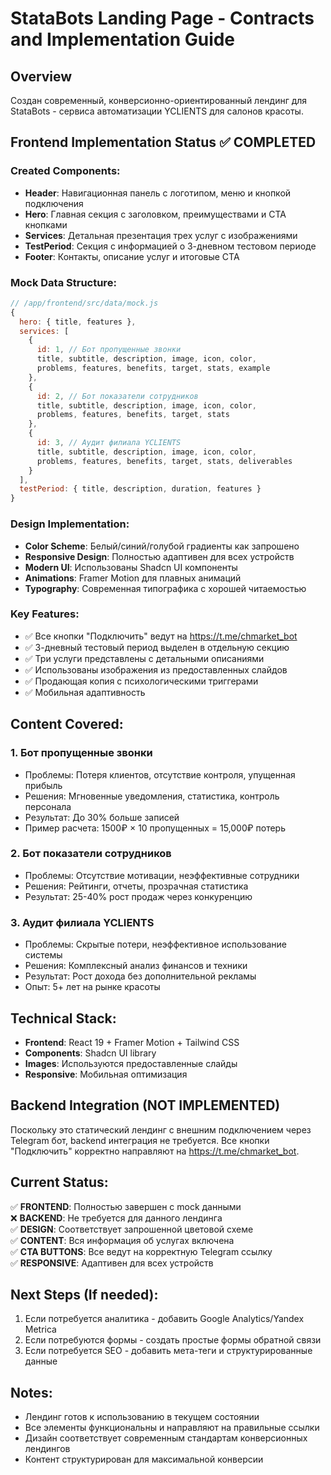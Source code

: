 # StataBots Landing Page - Contracts and Implementation Guide

## Overview
Создан современный, конверсионно-ориентированный лендинг для StataBots - сервиса автоматизации YCLIENTS для салонов красоты.

## Frontend Implementation Status ✅ COMPLETED

### Created Components:
- **Header**: Навигационная панель с логотипом, меню и кнопкой подключения
- **Hero**: Главная секция с заголовком, преимуществами и CTA кнопками
- **Services**: Детальная презентация трех услуг с изображениями
- **TestPeriod**: Секция с информацией о 3-дневном тестовом периоде  
- **Footer**: Контакты, описание услуг и итоговые CTA

### Mock Data Structure:
```javascript
// /app/frontend/src/data/mock.js
{
  hero: { title, features },
  services: [
    {
      id: 1, // Бот пропущенные звонки
      title, subtitle, description, image, icon, color,
      problems, features, benefits, target, stats, example
    },
    {
      id: 2, // Бот показатели сотрудников  
      title, subtitle, description, image, icon, color,
      problems, features, benefits, target, stats
    },
    {
      id: 3, // Аудит филиала YCLIENTS
      title, subtitle, description, image, icon, color,
      problems, features, benefits, target, stats, deliverables
    }
  ],
  testPeriod: { title, description, duration, features }
}
```

### Design Implementation:
- **Color Scheme**: Белый/синий/голубой градиенты как запрошено
- **Responsive Design**: Полностью адаптивен для всех устройств
- **Modern UI**: Использованы Shadcn UI компоненты
- **Animations**: Framer Motion для плавных анимаций
- **Typography**: Современная типографика с хорошей читаемостью

### Key Features:
- ✅ Все кнопки "Подключить" ведут на https://t.me/chmarket_bot
- ✅ 3-дневный тестовый период выделен в отдельную секцию
- ✅ Три услуги представлены с детальными описаниями
- ✅ Использованы изображения из предоставленных слайдов
- ✅ Продающая копия с психологическими триггерами
- ✅ Мобильная адаптивность

## Content Covered:

### 1. Бот пропущенные звонки
- Проблемы: Потеря клиентов, отсутствие контроля, упущенная прибыль
- Решения: Мгновенные уведомления, статистика, контроль персонала
- Результат: До 30% больше записей
- Пример расчета: 1500₽ × 10 пропущенных = 15,000₽ потерь

### 2. Бот показатели сотрудников  
- Проблемы: Отсутствие мотивации, неэффективные сотрудники
- Решения: Рейтинги, отчеты, прозрачная статистика
- Результат: 25-40% рост продаж через конкуренцию

### 3. Аудит филиала YCLIENTS
- Проблемы: Скрытые потери, неэффективное использование системы
- Решения: Комплексный анализ финансов и техники
- Результат: Рост дохода без дополнительной рекламы
- Опыт: 5+ лет на рынке красоты

## Technical Stack:
- **Frontend**: React 19 + Framer Motion + Tailwind CSS
- **Components**: Shadcn UI library
- **Images**: Используются предоставленные слайды
- **Responsive**: Мобильная оптимизация

## Backend Integration (NOT IMPLEMENTED)
Поскольку это статический лендинг с внешним подключением через Telegram бот, backend интеграция не требуется. Все кнопки "Подключить" корректно направляют на https://t.me/chmarket_bot.

## Current Status:
✅ **FRONTEND**: Полностью завершен с mock данными  
❌ **BACKEND**: Не требуется для данного лендинга  
✅ **DESIGN**: Соответствует запрошенной цветовой схеме  
✅ **CONTENT**: Вся информация об услугах включена  
✅ **CTA BUTTONS**: Все ведут на корректную Telegram ссылку  
✅ **RESPONSIVE**: Адаптивен для всех устройств

## Next Steps (If needed):
1. Если потребуется аналитика - добавить Google Analytics/Yandex Metrica
2. Если потребуются формы - создать простые формы обратной связи
3. Если потребуется SEO - добавить мета-теги и структурированные данные

## Notes:
- Лендинг готов к использованию в текущем состоянии
- Все элементы функциональны и направляют на правильные ссылки
- Дизайн соответствует современным стандартам конверсионных лендингов
- Контент структурирован для максимальной конверсии